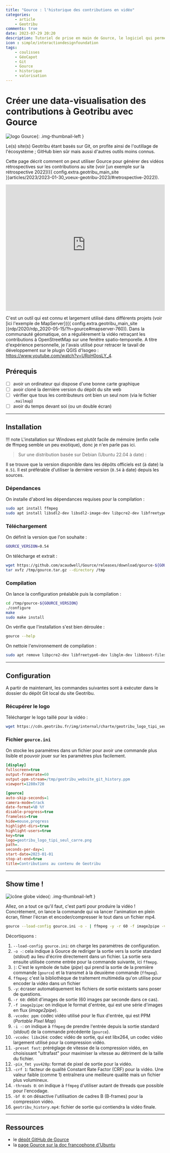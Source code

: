 ```yaml
---
title: "Gource : l'historique des contributions en vidéo"
categories:
    - article
    - Geotribu
comments: true
date: 2023-07-29 20:20
description: Tutoriel de prise en main de Gource, le logiciel qui permet de générer une datavisualisation animée en vidéo à partir de l'historique des contributions Git.
icon : simple/interactiondesignfoundation
tags:
    - coulisses
    - GéoCapot
    - Git
    - Gource
    - historique
    - valorisation
---
```


# Créer une data-visualisation des contributions à Geotribu avec Gource

![logo Gource](https://cdn.geotribu.fr/img/logos-icones/logiciels_librairies/gource.webp){: .img-thumbnail-left }

Le(s) site(s) Geotribu étant basés sur Git, on profite ainsi de l'outillage de l'écosystème ; GitHub bien sûr mais aussi d'autres outils moins connus.

Cette page décrit comment on peut utiliser Gource pour générer des vidéos rétrospectives sur les contributions au site (voir [un exemple sur la rétrospective 2022]({{ config.extra.geotribu_main_site }}articles/2023/2023-01-30_voeux-geotribu-2023/#retrospective-2022)).

<iframe width="100%" height="400" src="https://www.youtube-nocookie.com/embed/mbDAz9aAVW8" title="YouTube video player" frameborder="0" allow="accelerometer; autoplay; clipboard-write; encrypted-media; gyroscope; picture-in-picture; web-share" allowfullscreen></iframe>

C'est un outil qui est connu et largement utilisé dans différents projets (voir [ici l'exemple de MapServer]({{ config.extra.geotribu_main_site }}rdp/2020/rdp_2020-05-15/?h=gource#mapserver-760)). Dans la communauté géomatique, on a régulièrement la vidéo retraçant les contributions à OpenStreetMap sur une fenêtre spatio-temporelle. A titre d'expérience personnelle, je l'avais utilisé pour retracer le tavail de développement sur le plugin QGIS d'Isogeo : <https://www.youtube.com/watch?v=URoH0osLY_4>.

## Prérequis

- [ ] avoir un ordinateur qui dispose d'une bonne carte graphique
- [ ] avoir cloné la dernière version du dépôt du site web
- [ ] vérifier que tous les contributeurs ont bien un seul nom (via le fichier `.mailmap`)
- [ ] avoir du temps devant soi (ou un double écran)

----

## Installation

!!! note
    L'installation sur Windows est plutôt facile de mémoire (enfin celle de ffmpeg semble un peu exotique), donc je n'en parle pas ici.

> Sur une distribution basée sur Debian (Ubuntu 22.04 à date) :

Il se trouve que la version disponible dans les dépôts officiels est (à date) la `0.51`. Il est préférable d'utiliser la dernière version (`0.54` à date) depuis les sources.

### Dépendances

On installe d'abord les dépendances requises pour la compilation :

```sh
sudo apt install ffmpeg
sudo apt install libsdl2-dev libsdl2-image-dev libpcre2-dev libfreetype6-dev libglew-dev libglm-dev libboost-filesystem-dev libpng-dev libtinyxml-dev
```

### Téléchargement

On définit la version que l'on souhaite :

```sh
GOURCE_VERSION=0.54
```

On télécharge et extrait :

```sh
wget https://github.com/acaudwell/Gource/releases/download/gource-${GOURCE_VERSION}/gource-${GOURCE_VERSION}.tar.gz -O /tmp/gource.tar.gz
tar xvfz /tmp/gource.tar.gz --directory /tmp
```

### Compilation

On lance la configuration préalable puis la compilation :

```sh
cd /tmp/gource-${GOURCE_VERSION}
./configure
make
sudo make install
```

On vérifie que l'installation s'est bien déroulée :

```sh
gource --help
```

On nettoie l'environnement de compilation :

```sh
sudo apt remove libpcre2-dev libfreetype6-dev libglm-dev libboost-filesystem-dev libpng-dev libtinyxml-dev
```

----

## Configuration

A partir de maintenant, les commandes suivantes sont à exécuter dans le dossier du dépôt Git local du site Geotribu.

### Récupérer le logo

Télécharger le logo taillé pour la vidéo :

```bash
wget https://cdn.geotribu.fr/img/internal/charte/geotribu_logo_tipi_seul_carre.png -O geotribu_logo_tipi_seul_carre.png
```

### Fichier `gource.ini`

On stocke les paramètres dans un fichier pour avoir une commande plus lisible et pouvoir jouer sur les paramètres plus facilement.

```ini linenums="1" title="Fichier de configuration gource.ini"
[display]
fullscreen=true
output-framerate=60
output-ppm-stream=/tmp/geotribu_website_git_history.ppm
viewport=1280x720

[gource]
auto-skip-seconds=1
camera-mode=track
date-format=%B %Y
disable-progress=true
frameless=true
hide=mouse,progress
highlight-dirs=true
highlight-users=true
key=true
logo=geotribu_logo_tipi_seul_carre.png
path=.
seconds-per-day=1
start-date=2023-01-01
stop-at-end=true
title=Contributions au contenu de Geotribu
```

----

## Show time !

![icône globe video](https://cdn.geotribu.fr/img/internal/icons-rdp-news/animation_video.png "icône globe video"){: .img-thumbnail-left }

Allez, on a tout ce qu'il faut, c'est parti pour produire la vidéo ! Concrètement, on lance la commande qui va lancer l'animation en plein écran, filmer l'écran et encoder/compresser le tout dans un fichier mp4.

```sh
gource --load-config gource.ini -o - | ffmpeg -y -r 60 -f image2pipe -vcodec ppm -i - -vcodec libx264 -preset fast -pix_fmt yuv420p -crf 1 -threads 0 -bf 0 geotribu_history.mp4
```

Décortiquons :

1. `--load-config gource.ini`: on charge les paramètres de configuration.
1. `-o -`: cela indique à Gource de rediriger la sortie vers la sortie standard (_stdout_) au lieu d'écrire directement dans un fichier. La sortie sera ensuite utilisée comme entrée pour la commande suivante, ici `ffmepg`.
1. `|`: C'est le symbole de tube (_pipe_) qui prend la sortie de la première commande (`gource`) et la transmet à la deuxième commande (`ffmpeg`).
1. `ffmpeg`: c'est la bibliothèque de traitement multimédia qu'on utilise pour encoder la vidéo dans un fichier
1. `-y`: écraser automatiquement les fichiers de sortie existants sans poser de questions.
1. `-r 60`: débit d'images de sortie (60 images par seconde dans ce cas).
1. `-f image2pipe`: on indique le format d'entrée, qui est une série d'images en flux (_image2pipe_).
1. `-vcodec ppm`: codec vidéo utilisé pour le flux d'entrée, qui est PPM (_Portable Pixel Map_)
1. `-i -`: on indique à `ffmpeg` de prendre l'entrée depuis la sortie standard (_stdout_) de la commande précédente (`gource`).
1. `-vcodec libx264`: codec vidéo de sortie, qui est libx264, un codec vidéo largement utilisé pour la compression vidéo.
1. `-preset fast`: préréglage de vitesse de la compression vidéo, en choisissant "ultrafast" pour maximiser la vitesse au détriment de la taille du fichier.
1. `-pix_fmt yuv420p`: format de pixel de sortie pour la vidéo.
1. `-crf 1`: facteur de qualité Constant Rate Factor (CRF) pour la vidéo. Une valeur faible (comme 1) entraînera une meilleure qualité mais un fichier plus volumineux.
1. `-threads 0`: on indique à `ffmpeg` d'utiliser autant de threads que possible pour l'encodage.
1. `-bf 0`: on désactive l'utilisation de cadres B (B-frames) pour la compression vidéo.
1. `geotribu_history.mp4`: fichier de sortie qui contiendra la vidéo finale.

----

## Ressources

- le [dépôt GitHub de Gource](https://github.com/acaudwell/Gource)
- la [page Gource sur la doc francophone d'Ubuntu](https://doc.ubuntu-fr.org/gource)

